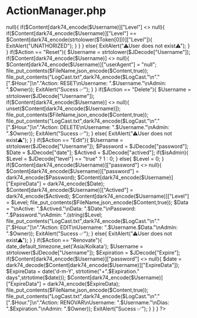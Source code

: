 # ActionManager.php
<?php
/*   
##############################
Join Telegram : CreatorVignesh
If Any Problem Dm Me In 
Telegram : @OfficialVignesh
##############################
*/
error_reporting(0);

function dark74_decode($Str){
	if($Str == null ||  $Str == ""){
		
		return $Str;
		}
$Count = 1;
$Base = "";
for($x=0;$x<strlen($Str)/ 2;$x++){
	
		
	$Base =$Base.chr(hexdec($Str[$Count - 1].$Str[$Count]) - 40);
	$Count = $Count + 	2;
}
return base64_decode($Base);
}

function dark74_encode($Str){
	 	
$Base =  base64_encode($Str);
$Text = "";

for($x=0;$x < strlen($Base);$x++){
	$Text = $Text.dechex(ord($Base[$x])+40);
	
}

return $Text;

}


function ExitAlert($msg){
    exit("gg.alert('".$msg."')");
}
$FileName = "UserInfoo.json";
$Hour = date('d-m-Y H:i');
$LogCast = dark74_decode(file_get_contents("LogCast.txt"));
$JDecode = json_decode(file_get_contents('php://input'),true); 
$Authorization = $JDecode["Authorization"] == "DowrDnASKiDdJFxXPxEDcjf42BUqHzkbUaCNm4wHw8AyTpa7gEGEybswr6G3JgE3paHkZbTapcWZbe4NHD"? true : false;
$Action  = $JDecode["Action"];
$Token = $JDecode["Token"] != null ? explode(":::",$JDecode["Token"]) : [];
$Owner = $Token[0] == null ? "Admin" : $Token[0];
$Content =json_decode(file_get_contents($FileName),true);
$isAdmin = $JDecode["Secret"] =="DowrDnASKiMqJtMaxtNGV0RWp1RWtaRWJ4RWp4RWVdNHZcNWFtNGV2RWN1RWF2RWFaRWF1RWF2RWB0" ? true : false;
if($LogCast == null){
	$LogCast = "";
	}
if($Content == null){
$Content = [];
}

if($isAdmin == false){
		if($Content[dark74_encode(strtolower($Token[0]))] != null){
			if($Content[dark74_encode(strtolower($Token[0]))]["password"] == dark74_encode($Token[1])){
				if($Content[dark74_encode(strtolower($Token[0]))]["Level"] == 1 ){
					
					
					
					}
					else{
				exit("UNATHORIZED");
				}
				}
				else{
					exit("UNATHORIZED");
					}
			
			}
		else{
			exit("UNATHORIZED");
			}
		
		}

if($Authorization == true){
	if($isAdmin == false){
	$Username = strtolower($JDecode["Username"]);
	if($Content[dark74_encode($Username)] <> null){
		if($Content[dark74_encode($Username)]["Level"] <> null){
			if($Content[dark74_encode($Username)]["Level"]  == $Content[dark74_encode(strtolower($Token[0]))]["Level"]){
			
				ExitAlert("UNATHORIZED");
				
				}
			}
		
		
		
		}
		else{
			
			ExitAlert("⚠User does not exist⚠");
			}
			}
	if($Action == "Reset"){
		$Username = strtolower($JDecode["Username"]);
		if($Content[dark74_encode($Username)] <> null){
			$Content[dark74_encode($Username)]["userAgent"] = "null";
			file_put_contents($FileName,json_encode($Content,true));
			file_put_contents("LogCast.txt",dark74_encode($LogCast."\n"."[".$Hour."]\n"."Action: RESET\nUsername: ".$Username."\nAdmin: ".$Owner));
			ExitAlert("Sucess ✅");
		}
		}
		
if($Action == "Delete"){
	$Username = strtolower($JDecode["Username"]);
	
	if($Content[dark74_encode($Username)] <> null){
	unset($Content[dark74_encode($Username)]);
file_put_contents($FileName,json_encode($Content,true));
file_put_contents("LogCast.txt",dark74_encode($LogCast."\n"."[".$Hour."]\n"."Action: DELETE\nUsername: ".$Username."\nAdmin: ".$Owner));
ExitAlert("Sucess ✅");

}
else{
	ExitAlert("⚠User does not exist⚠");
}

}
	if($Action == "Edit"){
		$Username = strtolower($JDecode["Username"]);
		$Password = $JDecode["password"];
		$Date = $JDecode["date"];
		$Actived = $JDecode["actived"];
		if($isAdmin){
		$Level = $JDecode["level"] == "true" ? 1 : 0;
		}
		else{
			$Level = 0;
			}
		if($Content[dark74_encode($Username)]["password"] <> null){
			$Content[dark74_encode($Username)]["password"] = dark74_encode($Password);
			$Content[dark74_encode($Username)]["ExpireData"] = dark74_encode($Date);
			$Content[dark74_encode($Username)]["Actived"] = dark74_encode($Actived);
			$Content[dark74_encode($Username)]["Level"] = $Level;
			file_put_contents($FileName,json_encode($Content,true));
			$Data = "\nActive: ".$Actived."\nData: ".$Date."\nPassword: ".$Password."\nAdmin: ".(string)$Level;
			file_put_contents("LogCast.txt",dark74_encode($LogCast."\n"."[".$Hour."]\n"."Action: EDIT\nUsername: ".$Username.$Data."\nAdmin: ".$Owner));
ExitAlert("Sucess ✅");
			}
			
			else{
				ExitAlert("⚠User does not exist⚠");
				}
	}
if($Action == "Renovate"){
	date_default_timezone_set('Asia/Kolkata');
	$Username = strtolower($JDecode["Username"]);
	$Expiration = $JDecode["Expire"];
	if($Content[dark74_encode($Username)]["password"] <> null){
	    $date = dark74_decode($Content[dark74_encode($Username)]["ExpireData"]);
		$ExpireData = date('d-m-Y', strtotime("+".$Expiration." days",strtotime($date)));
		$Content[dark74_encode($Username)]["ExpireData"] = dark74_encode($ExpireData);
		file_put_contents($FileName,json_encode($Content,true));
		file_put_contents("LogCast.txt",dark74_encode($LogCast."\n"."[".$Hour."]\n"."Action: RENOVAR\nUsername: ".$Username."\nDias: ".$Expiration."\nAdmin: ".$Owner));
ExitAlert("Sucess ✅");
		}
	}
	}
?>
